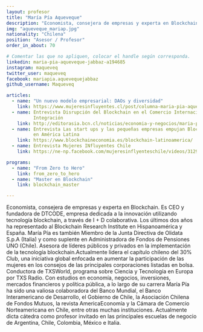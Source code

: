 ```yaml
---
layout: profesor
title: "María Pía Aqueveque"
description: "Economista, consejera de empresas y experta en Blockchain."
img: "aqueveque_mariap.jpg"
nationality: "Chilena"
position: "Asesor / Profesor"
order_in_about: 70

# Comentar las que no apliquen, colocar el handle según corresponda.
linkedin: maria-pia-aqueveque-jabbaz-a194685
instagram: maqueveq
twitter_user: maqueveq
facebook: mariapia.aquevequejabbaz
github_username: Maqueveq

articles:
  - name: "Un nuevo modelo empresarial: DAOs y diversidad"
    link: https://www.mujeresinfluyentes.cl/post/columna-maria-pia-aqueveque
  - name: Entrevista Disrupción del Blockchain en el Comercio Internacional y la
          Integración
    link: http://editorasia.bcn.cl/noticias/economia-y-negocios/maria-pia-aqueveque-blockchain-apec
  - name: Entrevista Las start ups y las pequeñas empresas empujan Blockchain
          en América Latina
    link: https://www.blockchaineconomia.es/blockchain-latinoamerica/
  - name: Entrevista Mujeres INfluyentes Chile
    link: https://ne-np.facebook.com/mujeresinflyenteschile/videos/312995603338171/

programs:
  - name: "From Zero to Hero"
    link: from_zero_to_hero
  - name: "Master en Blockchain"
    link: blockchain_master

---
```



Economista, consejera de empresas y experta en Blockchain. Es CEO y fundadora
de DTCODE, empresa dedicada a la innovación utilizando tecnología blockchain, a
través de I + D colaborativa. Los últimos dos años ha representado al
Blockchain Research Institute en Hispanoamérica y España. María Pía es también
Miembro de la Junta Directiva de Olidata S.p.A (Italia) y como suplente en
Administradora de Fondos de Pensiones UNO (Chile). Asesora de líderes públicos
y privados en la implementación de la tecnología blockchain.Actualmente lidera
el capítulo chileno del 30% Club, una iniciativa global enfocada en aumentar la
participación de las mujeres en los consejos de las principales corporaciones
listadas en bolsa. Conductora de TXSWorld, programa sobre Ciencia y Tecnología
en Europa por TXS Radio.
Con estudios en economía, negocios, inversiones, mercados financieros y
política pública, a lo largo de su carrera María Pía ha sido una valiosa
colaboradora del Banco Mundial, el Banco Interamericano de Desarrollo, el
Gobierno de Chile, la Asociación Chilena de Fondos Mutuos, la revista
AmericaEconomía y la Cámara de Comercio Norteamericana en Chile, entre
otras muchas instituciones.
Actualmente dicta cátedra como profesor invitado en las principales escuelas
de negocio de Argentina, Chile, Colombia, México e Italia.
